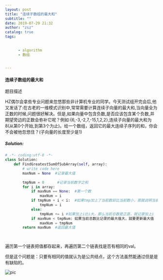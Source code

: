 ```yaml
---
layout: post
title: "连续子数组的最大和"
subtitle: ""
date: 2019-07-29 21:32
author: "zsz"
catalog: true
tags: 
      
      
      - algorithm
      - 数组
      

---
```







#### 连续子数组的最大和

题目描述

HZ偶尔会拿些专业问题来忽悠那些非计算机专业的同学。今天测试组开完会后,他又发话了:在古老的一维模式识别中,常常需要计算连续子向量的最大和,当向量全为正数的时候,问题很好解决。但是,如果向量中包含负数,是否应该包含某个负数,并期望旁边的正数会弥补它呢？例如:{6,-3,-2,7,-15,1,2,2},连续子向量的最大和为8(从第0个开始,到第3个为止)。给一个数组，返回它的最大连续子序列的和，你会不会被他忽悠住？(子向量的长度至少是1)



##### Solution:

```python
# -*- coding:utf-8 -*-
class Solution:
    def FindGreatestSumOfSubArray(self, array):
        # write code here
        maxNum = None  #记录最大值
        
        tmpNum = 0      #记录当前数字之和
        for i in array:
            if maxNum == None:  #第一个数
                maxNum = i
            if tmpNum + i < i:  #如果tmp加上了当前数却比当前数小，那就说明当前总数是负数，需要从新来了。记录i为当前值
                tmpNum = i
            else:
                tmpNum += i #如果加上i比i大，那么当前总数是正直，就记录加上i
            if maxNum < tmpNum: 如果当前总数比记录的最大值大，就要更新最大值
                maxNum = tmpNum
        return maxNum  #返回最大值

                                     
```

遍历第一个链表把值都存起来，再遍历第二个链表找是否有相同的val。

但是这个问题是：只要有相同的值就认为是公共结点，这个方法虽然能通过但是是有缺陷的。



![pic](http://ww1.sinaimg.cn/large/006tNc79gy1g5hfh37ec0j30aw07st92.jpg)




